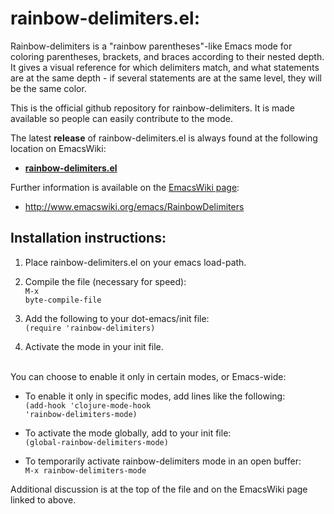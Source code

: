 
rainbow-delimiters.el:
======================

Rainbow-delimiters is a "rainbow parentheses"-like Emacs mode for coloring parentheses, brackets, and braces according to their nested depth. It gives a visual reference for which delimiters match, and what statements are at the same depth - if several statements are at the same level, they will be the same color.

This is the official github repository for rainbow-delimiters. It is made available so people can easily contribute to the mode.

The latest <b>release</b> of rainbow-delimiters.el is always found at the following location on EmacsWiki:
<br />
<b>
* [rainbow-delimiters.el](http://www.emacswiki.org/emacs/download/rainbow-delimiters.el)
</b>

Further information is available on the [EmacsWiki page](http://www.emacswiki.org/emacs/RainbowDelimiters):
<br />
* http://www.emacswiki.org/emacs/RainbowDelimiters



Installation instructions:
--------------------------

1. Place rainbow-delimiters.el on your emacs load-path.

2. Compile the file (necessary for speed):
<br /><code>M-x byte-compile-file <location of rainbow-delimiters.el></code>
3. Add the following to your dot-emacs/init file:
<br /><code>(require 'rainbow-delimiters)</code>
4. Activate the mode in your init file.
<br />
You can choose to enable it only in certain modes, or Emacs-wide:


- To enable it only in specific modes, add lines like the following:
<br /><code>(add-hook 'clojure-mode-hook 'rainbow-delimiters-mode)</code>


- To activate the mode globally, add to your init file:
<br /><code>(global-rainbow-delimiters-mode)</code>


- To temporarily activate rainbow-delimiters mode in an open buffer:
<br /><code>M-x rainbow-delimiters-mode</code>

Additional discussion is at the top of the file and on the EmacsWiki page linked to above.
